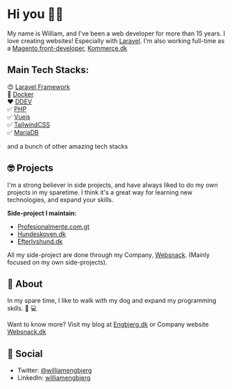 # Hi you 👋🏼

My name is William, and I've been a web developer for more than 15 years. I love creating websites! Especially with [Laravel](https://github.com/laravel). I'm also working full-time as a [Magento front-developer](https://github.com/magento), [Kommerce.dk](http://kommerce.dk/)


## Main Tech Stacks: 

😍 [Laravel Framework](https://github.com/laravel) <br>
🐳 [Docker](https://github.com/docker) <br>
❤️ [DDEV](https://www.ddev.com/) <br>
✅ [PHP](https://github.com/topics/php) <br>
✅ [Vuejs](https://github.com/vuejs) <br>
✅ [TailwindCSS](https://github.com/tailwindlabs) <br>
✅ [MariaDB](https://github.com/mariadb) <br>

and a bunch of other amazing tech stacks


## 🤓 Projects 

I'm a strong believer in side projects, and have always liked to do my own projects in my sparetime. I think it's a great way for learning new technologies, and expand your skills.

**Side-project I maintain:**
- [Profesionalmente.com.gt](https://profesionalmente.com.gt)
- [Hundeskoven.dk](https://hundeskoven.dk) 
- [Efterlyshund.dk](https://efterlyshund.dk) 

All my side-project are done through my Company, [Websnack](https://github.com/websnack-dk). (Mainly focused on my own side-projects).


## 🥷 About

In my spare time, I like to walk with my dog and expand my programming skills. 🐶 💻

Want to know more? Visit my blog at [Engbjerg.dk](https://engbjerg.dk) or Company website [Websnack.dk](https://websnack.dk)


## 🍺 Social

- Twitter: [@williamengbjerg](https://twitter.com/williamengbjerg)
- LinkedIn: [williamengbjerg](https://www.linkedin.com/in/williamengbjerg/)
